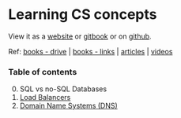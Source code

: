 # Learning CS concepts

View it as a [website](https://vallariag.github.io/cs-concepts/) or [gitbook](https://vallari.gitbook.io/cs-concepts/) or on [github](https://github.com/VallariAg/cs-concepts).

Ref: [books - drive](https://drive.google.com/drive/folders/1VoovyaSFaNSoxdGSmVN1rX2Iw3D1iLpp?usp=sharing) | [books - links](./learning-resources/books.md) | [articles](./learning-resources/articles.md) | [videos](./learning-resources/videos.md)

### Table of contents
0. SQL vs no-SQL Databases
1. [Load Balancers](./articles/load-balancers.md)
2. [Domain Name Systems (DNS)](./articles/dns.md)
